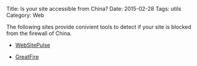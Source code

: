 Title: Is your site accessible from China?
Date: 2015-02-28
Tags: utils
Category: Web


The following sites provide conivient tools to detect if your site is blocked from the firewall of China.

- [WebSitePulse](http://www.websitepulse.com/help/testtools.china-test.html)

- [GreatFire](https://zh.greatfire.org/)
